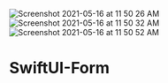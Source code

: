 ![Screenshot 2021-05-16 at 11 50 26 AM](https://user-images.githubusercontent.com/35461226/118388322-254d1100-b63d-11eb-81be-59349edd343f.png)
![Screenshot 2021-05-16 at 11 50 32 AM](https://user-images.githubusercontent.com/35461226/118388327-28e09800-b63d-11eb-8c9d-404c647a34da.png)
![Screenshot 2021-05-16 at 11 50 52 AM](https://user-images.githubusercontent.com/35461226/118388330-2a11c500-b63d-11eb-82f7-cef58a881533.png)

# SwiftUI-Form



